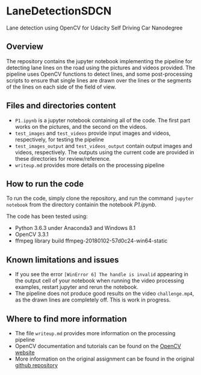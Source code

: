 # LaneDetectionSDCN
Lane detection using OpenCV for Udacity Self Driving Car Nanodegree

## Overview
The repository contains the jupyter notebook implementing the pipeline for detecting lane lines on the road using the pictures and videos provided. The pipeline uses OpenCV functions to detect lines, and some post-processing scripts to ensure that single lines are drawn over the lines or the segments of the lines on each side of the field of view. 

## Files and directories content
- `P1.ipynb` is a jupyter notebook containing all of the code. The first part works on the pictures, and the second on the videos. 
- `test_images` and `test_videos` provide input images and videos, respectively, for testing the pipeline
- `test_images_output` and `test_videos_output` contain output images and videos, respectively. The outputs using the current code are provided in these directories for review/reference.
- `writeup.md` provides more details on the processing pipeline

## How to run the code
To run the code, simply clone the repository, and run the command `jupyter notebook` from the directory containin the notebook _P1.ipynb_. 

The code has been tested using:
- Python 3.6.3 under Anaconda3 and Windows 8.1
- OpenCV 3.3.1
- ffmpeg library build ffmpeg-20180102-57d0c24-win64-static

## Known limitations and issues
- If you see the error `[WinError 6] The handle is invalid` appearing in the output cell of your notebook when running the video processing examples, restart jupyter and rerun the notebook. 
- The pipeline does not produce good results on the video `challenge.mp4`, as the drawn lines are completely off. This is work in progress. 

## Where to find more information
- The file `writeup.md` provides more information on the processing pipeline
- OpenCV documentation and tutorials can be found on the [OpenCV website](https://opencv.org/)
- More information on the original assignment can be found in the original [github repository](https://github.com/udacity/CarND-LaneLines-P1)
